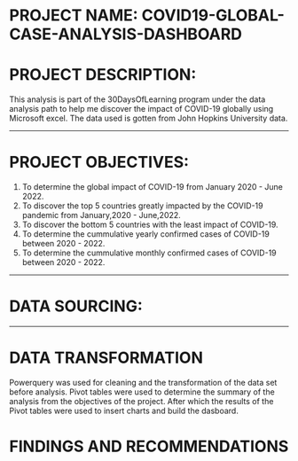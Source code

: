 # PROJECT NAME: COVID19-GLOBAL-CASE-ANALYSIS-DASHBOARD
# PROJECT DESCRIPTION:
This analysis is part of the 30DaysOfLearning program under the data analysis path to help me discover the impact of COVID-19 globally using Microsoft excel. The data used is gotten from John Hopkins University data.

----
# PROJECT OBJECTIVES:
1. To determine the global impact of COVID-19 from January 2020 - June 2022.
2. To discover the top 5 countries greatly impacted by the COVID-19 pandemic from January,2020 - June,2022.
3. To discover the bottom 5 countries with the least impact of COVID-19.
4. To determine the cummulative yearly confirmed cases of COVID-19 between 2020 - 2022.
5. To determine the cummulative monthly confirmed cases of COVID-19 between 2020 - 2022.
----
# DATA SOURCING:



----
# DATA TRANSFORMATION
Powerquery was used for cleaning and the transformation of the data set before analysis.
Pivot tables were used to determine the summary of the analysis from the objectives of the project.
After which the results of the Pivot tables were used to insert charts and build the dasboard.

# FINDINGS AND RECOMMENDATIONS




